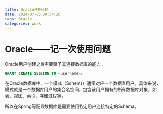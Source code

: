 ```yaml
---
title: Oracle使用问题
date: 2024-07-05 09:54:20
tags: Oracle
categories: work
---
```

# Oracle——记一次使用问题

Oracle用户创建之后需要赋予其连接数据库的能力：

```sql
GRANT CREATE SESSION TO <username>;
```

在Oracle数据库中，一个模式（Schema）通常对应一个数据库用户。具体来说，模式就是一个数据库用户的集合名空间，包含该用户拥有的所有数据库对象，如表、视图、索引、存储过程等。

所以在Spring等配置数据库是需要使用特定用户连接特定的Schema。